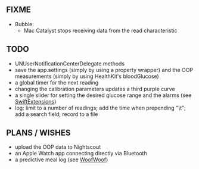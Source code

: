 FIXME
-----

* Bubble:
   - Mac Catalyst stops receiving data from the read characteristic


TODO
----

* UNUserNotificationCenterDelegate methods
* save the app.settings (simply by using a property wrapper) and the OOP measurements (simply by using HealthKit's bloodGlucose)
* a global timer for the next reading
* changing the calibration parameters updates a third purple curve
* a single slider for setting the desired glucose range and the alarms (see [SwiftExtensions](https://github.com/SwiftExtensions/SwiftUIExtensions))
* log: limit to a number of readings; add the time when prepending "\t"; add a search field; record to a file


PLANS / WISHES
---------------

* upload the OOP data to Nightscout
* an Apple Watch app connecting directly via Bluetooth
* a predictive meal log (see [WoofWoof](https://github.com/gshaviv/ninety-two))
